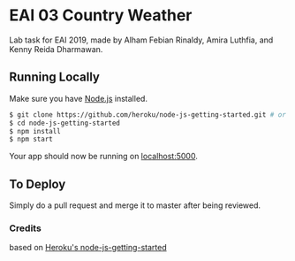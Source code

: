# EAI 03 Country Weather

Lab task for EAI 2019, made by Alham Febian Rinaldy, Amira Luthfia, and Kenny Reida Dharmawan.

## Running Locally

Make sure you have [Node.js](http://nodejs.org/) installed.

```sh
$ git clone https://github.com/heroku/node-js-getting-started.git # or clone your own fork
$ cd node-js-getting-started
$ npm install
$ npm start
```

Your app should now be running on [localhost:5000](http://localhost:5000/).

## To Deploy

Simply do a pull request and merge it to master after being reviewed.

### Credits
based on [Heroku's node-js-getting-started](https://github.com/heroku/node-js-getting-started)
